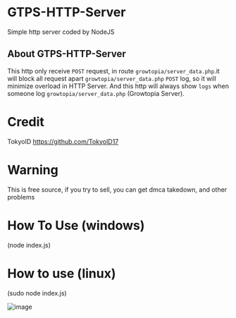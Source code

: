 # GTPS-HTTP-Server
Simple http server coded by NodeJS

## About GTPS-HTTP-Server
This http only receive ``POST`` request, in route ``growtopia/server_data.php``.it will block all request apart ``growtopia/server_data.php`` ``POST`` log, so it will minimize overload in HTTP Server. And this http will always show ``logs`` when someone log ``growtopia/server_data.php`` (Growtopia Server).
# Credit
TokyoID https://github.com/TokyoID17

# Warning
This is free source, if you try to sell, you can get dmca takedown, and other problems

# How To Use (windows)
(node index.js)

# How to use (linux)
(sudo node index.js)

![image](https://cdn.discordapp.com/attachments/752489288377172000/760470795704336384/unknown.png)


